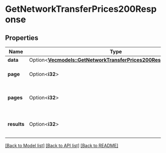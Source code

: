 # GetNetworkTransferPrices200Response

## Properties

Name | Type | Description | Notes
------------ | ------------- | ------------- | -------------
**data** | Option<[**Vec<models::GetNetworkTransferPrices200ResponseDataInner>**](get_network_transfer_prices_200_response_data_inner.md)> |  | [optional]
**page** | Option<**i32**> | __Read-only__ The current [page](https://techdocs.akamai.com/linode-api/reference/pagination). | [optional][readonly]
**pages** | Option<**i32**> | __Read-only__ The total number of [pages](https://techdocs.akamai.com/linode-api/reference/pagination). | [optional][readonly]
**results** | Option<**i32**> | __Read-only__ The total number of results. | [optional][readonly]

[[Back to Model list]](../README.md#documentation-for-models) [[Back to API list]](../README.md#documentation-for-api-endpoints) [[Back to README]](../README.md)


